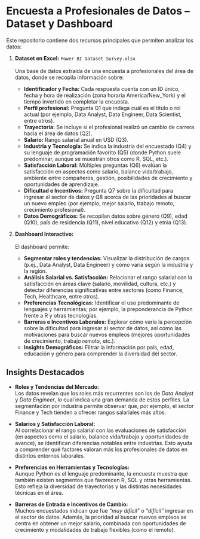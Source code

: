 # Encuesta a Profesionales de Datos – Dataset y Dashboard

Este repositorio contiene dos recursos principales que permiten analizar los datos:

1. **Dataset en Excel:** `Power BI Dataset Survey.xlsx`  
   ​  
   Una base de datos extraída de una encuesta a profesionales del área de datos, donde se recopila información sobre:
   - **Identificador y Fecha:** Cada respuesta cuenta con un ID único, fecha y hora de realización (zona horaria America/New_York) y el tiempo invertido en completar la encuesta.
   - **Perfil profesional:** Pregunta Q1 que indaga cuál es el título o rol actual (por ejemplo, Data Analyst, Data Engineer, Data Scientist, entre otros).
   - **Trayectoria:** Se incluye si el profesional realizó un cambio de carrera hacia el área de datos (Q2).
   - **Salario:** Rango salarial anual en USD (Q3).
   - **Industria y Tecnología:** Se indica la industria del encuestado (Q4) y su lenguaje de programación favorito (Q5) (donde Python suele predominar, aunque se muestran otros como R, SQL, etc.).
   - **Satisfacción Laboral:** Múltiples preguntas (Q6) evalúan la satisfacción en aspectos como salario, balance vida/trabajo, ambiente entre compañeros, gestión, posibilidades de crecimiento y oportunidades de aprendizaje.
   - **Dificultad e Incentivos:** Pregunta Q7 sobre la dificultad para ingresar al sector de datos y Q8 acerca de las prioridades al buscar un nuevo empleo (por ejemplo, mejor salario, trabajo remoto, crecimiento profesional).
   - **Datos Demográficos:** Se recopilan datos sobre género (Q9), edad (Q10), país de residencia (Q11), nivel educativo (Q12) y etnia (Q13).

2. **Dashboard Interactivo:**  
   ​  
   El dashboard permite:
   - **Segmentar roles y tendencias:** Visualizar la distribución de cargos (p.ej., Data Analyst, Data Engineer) y cómo varía según la industria y la región.
   - **Análisis Salarial vs. Satisfacción:** Relacionar el rango salarial con la satisfacción en áreas clave (salario, movilidad, cultura, etc.) y detectar diferencias significativas entre sectores (como Finance, Tech, Healthcare, entre otros).
   - **Preferencias Tecnológicas:** Identificar el uso predominante de lenguajes y herramientas; por ejemplo, la preponderancia de Python frente a R y otras tecnologías.
   - **Barreras e Incentivos Laborales:** Explorar cómo varía la percepción sobre la dificultad para ingresar al sector de datos, así como las motivaciones para buscar nuevos empleos (mejores oportunidades de crecimiento, trabajo remoto, etc.).
   - **Insights Demográficos:** Filtrar la información por país, edad, educación y género para comprender la diversidad del sector.

## Insights Destacados

- **Roles y Tendencias del Mercado:**  
  Los datos revelan que los roles más recurrentes son los de *Data Analyst* y *Data Engineer*, lo cual indica una gran demanda de estos perfiles. La segmentación por industria permite observar que, por ejemplo, el sector Finance y Tech tienden a ofrecer rangos salariales más altos.

- **Salarios y Satisfacción Laboral:**  
  Al correlacionar el rango salarial con las evaluaciones de satisfacción (en aspectos como el salario, balance vida/trabajo y oportunidades de avance), se identifican diferencias notables entre industrias. Esto ayuda a comprender qué factores valoran más los profesionales de datos en distintos entornos laborales.

- **Preferencias en Herramientas y Tecnologías:**  
  Aunque Python es el lenguaje predominante, la encuesta muestra que también existen segmentos que favorecen R, SQL y otras herramientas. Esto refleja la diversidad de trayectorias y las distintas necesidades técnicas en el área.

- **Barreras de Entrada e Incentivos de Cambio:**  
  Muchos encuestados indican que fue _“muy difícil”_ o _“difícil”_ ingresar en el sector de datos. Además, la prioridad al buscar nuevos empleos se centra en obtener un mejor salario, combinada con oportunidades de crecimiento y modalidades de trabajo flexibles (como el remoto).
